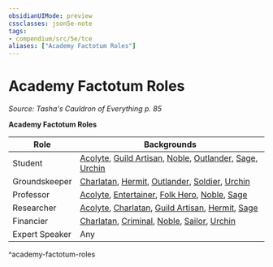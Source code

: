 ```yaml
---
obsidianUIMode: preview
cssclasses: json5e-note
tags:
- compendium/src/5e/tce
aliases: ["Academy Factotum Roles"]
---
```

# Academy Factotum Roles
*Source: Tasha's Cauldron of Everything p. 85* 

**Academy Factotum Roles**

| Role | Backgrounds |
|------|-------------|
| Student | [Acolyte](compendium/backgrounds/acolyte.md), [Guild Artisan](compendium/backgrounds/guild-artisan.md), [Noble](compendium/backgrounds/noble.md), [Outlander](compendium/backgrounds/outlander.md), [Sage](compendium/backgrounds/sage.md), [Urchin](compendium/backgrounds/urchin.md) |
| Groundskeeper | [Charlatan](compendium/backgrounds/charlatan.md), [Hermit](compendium/backgrounds/hermit.md), [Outlander](compendium/backgrounds/outlander.md), [Soldier](compendium/backgrounds/soldier.md), [Urchin](compendium/backgrounds/urchin.md) |
| Professor | [Acolyte](compendium/backgrounds/acolyte.md), [Entertainer](compendium/backgrounds/entertainer.md), [Folk Hero](compendium/backgrounds/folk-hero.md), [Noble](compendium/backgrounds/noble.md), [Sage](compendium/backgrounds/sage.md) |
| Researcher | [Acolyte](compendium/backgrounds/acolyte.md), [Charlatan](compendium/backgrounds/charlatan.md), [Guild Artisan](compendium/backgrounds/guild-artisan.md), [Hermit](compendium/backgrounds/hermit.md), [Sage](compendium/backgrounds/sage.md) |
| Financier | [Charlatan](compendium/backgrounds/charlatan.md), [Criminal](compendium/backgrounds/criminal.md), [Noble](compendium/backgrounds/noble.md), [Sailor](compendium/backgrounds/sailor.md), [Urchin](compendium/backgrounds/urchin.md) |
| Expert Speaker | Any |
^academy-factotum-roles